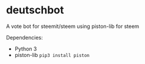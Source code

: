 # deutschbot
A vote bot for steemit/steem using piston-lib for steem

Dependencies:

- Python 3
- piston-lib `pip3 install piston`

